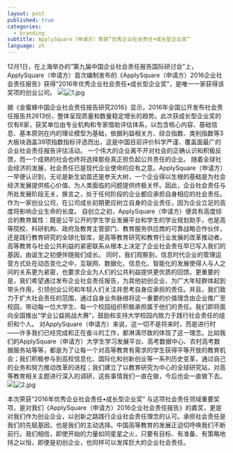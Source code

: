 ```yaml
---
layout: post
published: true
categories:
  - branding
subtitle: ApplySquare（申请方）荣获“优秀企业社会责任•成长型企业奖”
language: zh
---
```

12月1日，在上海举办的“第九届中国企业社会责任报告国际研讨会”上，ApplySquare（申请方）首次编制发布的《ApplySquare（申请方）2016企业社会责任报告》获得“2016年优秀企业社会责任•成长型企业奖”，是唯一一家获得该奖项的创业公司。
 ![]({{site.baseurl}}/image/1.jpg)![1.jpg]({{site.baseurl}}/image/1.jpg)

据《金蜜蜂中国企业社会责任报告研究2016》显示，2016年全国公开发布社会责任报告共2613份，整体呈现质量和数量稳定增长的趋势。此次获成长型企业奖的仅有8家，获奖单位由专业机构和专家借助评估体系，以包含核心内容、基础信息、基本原则在内的理论模型为基础，依据利益相关方、综合指数、类别指数等3大板块涵盖39项指数指标评选而出，这是中国目前评价科学严谨、覆盖面最广的企业社会责任报告评估活动。
一个伟大的企业离不开对社会的正确认识和积极反馈，而一个成熟的社会也终将选择那些真正担负起公共责任的企业。 随着全球社会经济的发展，社会责任已是现代企业使命的应有之意。ApplySquare（申请方）一早便认识到，无论是新生幼苗还是参天大树，一个企业得以生根的基础是为社会经济发展提供核心价值、为人类面临的问题提供终极关怀。因此，企业社会责任与所处发展阶段无关，换言之，处于任何阶段的企业都应承担自身相应的社会责任。作为一家创业公司，在公司成长初期更应树立自身的企业责任，因为企业立足的高度将影响企业生命的长度。
自创立之初，ApplySquare（申请方）便具有高度综合的教育属性：既是公平公开的学生学业发展平台和学生的学业规划助手，也是高等院校、科研机构、政府及教育主管部门、教育服务供应商的可靠战略合作伙伴，还是践行教育研究的全球化智库，是高等教育研究和教育行业发展的改革推动者。高等教育与社会公共利益的紧密联系从根本上决定了企业社会责任早已写入我们的基因，由诞生之初便伴随我们成长。
同时，我们观察到，信息时代企业的管理运营方式处在动态变化之中，互联网、数据化、信息化、智能化的发展使得人与人之间的关系更为紧密，也要求企业为人们的公共利益提供更优质的回馈。更重要的是，我们希望通过发布企业社会责任报告，为其他初创企业、为广大年轻群体起到带头作用，引领创业公司和年轻人们关注并思考自身应承担的责任。并且，我们致力于扩大社会责任的范围，通过自身业务脉络将这一重要的价值理念由企业推广至校园，带动每一位大学生、每一个校园组织积极承担属于他们的责任。我们即将面向全国推出“学业公益挑战大赛”，鼓励和支持大学校园内致力于践行社会责任的组织和个人。
对ApplySquare（申请方）来说，这一切不是将来时，而是进行时——许多我们已经完成和正在奋斗的工作，都淋漓尽致的体现了这一理念。比如我们的ApplySquare（申请方）大学生学习发展平台、高考数据中心、农村高考数据服务站等等，都是为了让每一个对高等教育有需求的学生获得平等开放的教育机会；我们积极参与到高校信息化、国际化和创新创业等一系列历史变革，通过自己的业务和努力推动改革的进程；我们建立了以教育研究为中心的全球研究站，对高等教育相关主题进行深入的调研，这些事情我们一直在做，今后也会一直做下去。
 ![]({{site.baseurl}}/image/2.jpg)![2.jpg]({{site.baseurl}}/image/2.jpg)

本次荣获“2016年优秀企业社会责任•成长型企业奖” 与这项社会责任领域重要奖项，是对我们《ApplySquare（申请方）2016企业社会责任报告》的嘉奖，更是对我们作为创业企业，以创新之路践行企业社会责任理念的认可。承担社会责任是我们的先赋基因，也是我们的主动选择。中国高等教育的发展正迫切呼唤我们不断前行。我们相信，即使开始的力量如同星星之火，只要有目标、有准备、有策略地持之以恒，即便是初创企业，也同样可以发挥巨大的企业社会责任。
